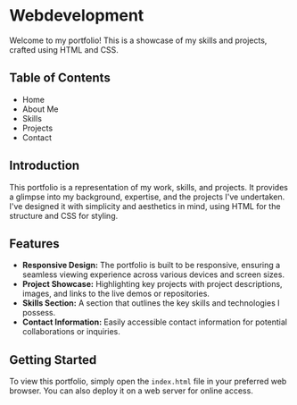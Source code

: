 # Webdevelopment
Welcome to my portfolio! This is a showcase of my skills and projects, crafted using HTML and CSS.

## Table of Contents
- Home
- About Me
- Skills
- Projects
- Contact

## Introduction
This portfolio is a representation of my work, skills, and projects. It provides a glimpse into my background, expertise, and the projects I've undertaken. I've designed it with simplicity and aesthetics in mind, using HTML for the structure and CSS for styling.

## Features
- **Responsive Design:** The portfolio is built to be responsive, ensuring a seamless viewing experience across various devices and screen sizes.
- **Project Showcase:** Highlighting key projects with project descriptions, images, and links to the live demos or repositories.
- **Skills Section:** A section that outlines the key skills and technologies I possess.
- **Contact Information:** Easily accessible contact information for potential collaborations or inquiries.

## Getting Started
To view this portfolio, simply open the `index.html` file in your preferred web browser. You can also deploy it on a web server for online access.

